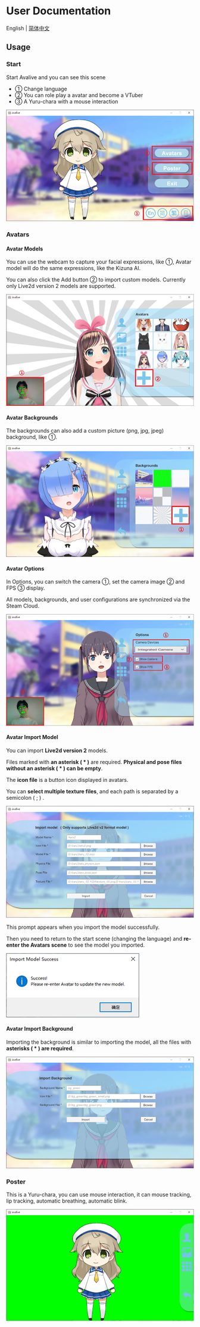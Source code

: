 # User Documentation

English | [简体中文](Doc/UserDocumentation_zh-Hans.md)

## Usage

### Start

Start Avalive and you can see this scene

* ① Change language
* ② You can role play a avatar and become a VTuber
* ③ A Yuru-chara with a mouse interaction

![](../Assets/Resources/Avalive-Tutorial1.png)

### Avatars

#### Avatar Models

You can use the webcam to capture your facial expressions, like ①, Avatar model will do the same expressions, like the Kizuna AI.

You can also click the Add button ② to import custom models. Currently only Live2d version 2 models are supported.

![](../Assets/Resources/Avalive-Tutorial2.png)

#### Avatar Backgrounds

The backgrounds can also add a custom picture (png, jpg, jpeg) background, like ①.

![](../Assets/Resources/Avalive-Tutorial3.png)

#### Avatar Options

In Options, you can switch the camera ①, set the camera image ② and FPS ③ display.

All models, backgrounds, and user configurations are synchronized via the Steam Cloud.

![](../Assets/Resources/Avalive-Tutorial4.png)

#### Avatar Import Model

You can import **Live2d version 2** models.

Files marked with **an asterisk ( * )** are required. **Physical and pose files without an asterisk ( * ) can be empty**.

The **icon file** is a button icon displayed in avatars.

You can **select multiple texture files**, and each path is separated by a semicolon ( ; ) .

![](../Assets/Resources/Avalive-Tutorial5.png)

This prompt appears when you import the model successfully.

Then you need to return to the start scene (changing the language) and **re-enter the Avatars scene** to see the model you imported.

![](../Assets/Resources/Avalive-Tutorial6.png)

#### Avatar Import Background

Importing the background is similar to importing the model, all the files with **asterisks ( * ) are required**.

![](../Assets/Resources/Avalive-Tutorial7.png)

### Poster

This is a Yuru-chara, you can use mouse interaction, it can mouse tracking, lip tracking, automatic breathing, automatic blink.

![](../Assets/Resources/Avalive-Tutorial8.png)